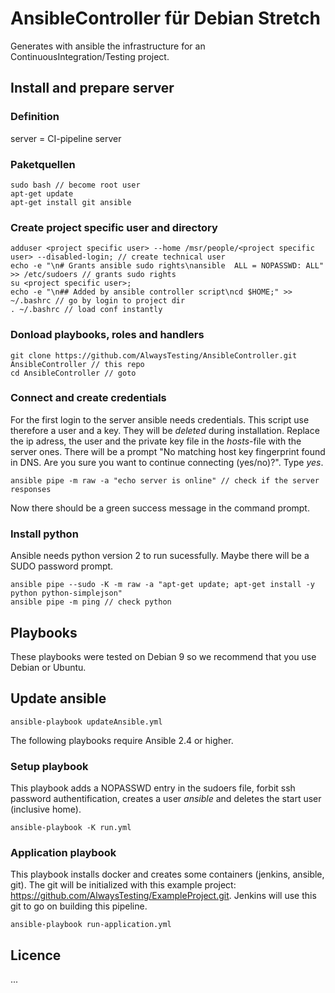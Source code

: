 # AnsibleController für Debian Stretch
Generates with ansible the infrastructure for an ContinuousIntegration/Testing project.

## Install and prepare server
### Definition
server = CI-pipeline server

### Paketquellen
```
sudo bash // become root user
apt-get update
apt-get install git ansible
```
### Create project specific user and directory
```
adduser <project specific user> --home /msr/people/<project specific user> --disabled-login; // create technical user
echo -e "\n# Grants ansible sudo rights\nansible  ALL = NOPASSWD: ALL" >> /etc/sudoers // grants sudo rights
su <project specific user>;
echo -e "\n## Added by ansible controller script\ncd $HOME;" >> ~/.bashrc // go by login to project dir
. ~/.bashrc // load conf instantly
```
### Donload playbooks, roles and handlers
```
git clone https://github.com/AlwaysTesting/AnsibleController.git AnsibleController // this repo
cd AnsibleController // goto
```
### Connect and create credentials
For the first login to the server ansible needs credentials.
This script use therefore a user and a key. They will be *deleted* during installation.
Replace the ip adress, the user and the private key file in the _hosts_-file with the server ones.
There will be a prompt "No matching host key fingerprint found in DNS. Are you sure you want to continue connecting (yes/no)?". Type _yes_.
```
ansible pipe -m raw -a "echo server is online" // check if the server responses
```
Now there should be a green success message in the command prompt.
### Install python
Ansible needs python version 2 to run sucessfully. Maybe there will be a SUDO password prompt.
```
ansible pipe --sudo -K -m raw -a "apt-get update; apt-get install -y python python-simplejson"
ansible pipe -m ping // check python
```
## Playbooks
These playbooks were tested on Debian 9 so we recommend that you use Debian or Ubuntu.
## Update ansible
```
ansible-playbook updateAnsible.yml
```

The following playbooks require Ansible 2.4 or higher.
### Setup playbook
This playbook adds a NOPASSWD entry in the sudoers file, forbit ssh password authentification, creates a user _ansible_ and deletes the start user (inclusive home).
```
ansible-playbook -K run.yml
```
### Application playbook
This playbook installs docker and creates some containers (jenkins, ansible, git). The git will be initialized with this example project:  https://github.com/AlwaysTesting/ExampleProject.git. Jenkins will use this git to go on building this pipeline.
```
ansible-playbook run-application.yml
```

## Licence
...
